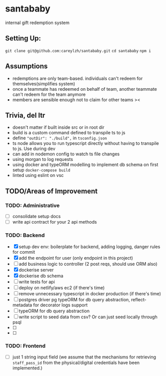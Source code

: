 # santababy

internal gift redemption system

## Setting Up:

`git clone git@github.com:careylzh/santababy.git`
`cd santababy`
`npm i `

<!--TODO: update setup later-->

## Assumptions

- redemptions are only team-based. individuals can't redeem for themselves(simplifies system)
- once a teammate has redeemed on behalf of team, another teammate can't redeem for the team anymore
- members are sensible enough not to claim for other teams ><

## Trivia, del ltr <!--TODO: del if necessary-->

- doesn't matter if built inside src or in root dir
- build is a custom command defined to transpile ts to js
- define `"outDir": "./build",` in `tsconfig.json`
- ts node allows you to run typescript directly without having to transpile to js. Use during dev
- can add in nodemon config to watch ts file changes
- using morgan to log requests
- using docker and typeORM modelling to implement db schema on first setup `docker-compose build`
- linted using eslint on vsc

## TODO/Areas of Improvement

### TODO: Administrative

- [ ] consolidate setup docs
- [ ] write api contract for your 2 api methods

### TODO: Backend

- [x] setup dev env: boilerplate for backend, adding logging, danger rules for commit
- [x] add the endpoint for user (only endpoint in this project)
- [ ] add business logic to controller (2 post reqs, should use ORM also)
- [x] dockerise server
- [x] dockerise db schema
- [ ] write tests for api
- [ ] deploy on netlify/aws ec2 (if there's time)
- [ ] remove unnecessary typescript in docker production (if there's time)
- [ ] postgres driver pg typeORM for db query abstraction, reflect-metadata for decorator logs support
- [ ] typeORM for db query abstraction
- [ ] write script to seed data from csv? Or can just seed locally through psql
- [ ]
- [ ]

### TODO: Frontend

- [ ] just 1 string input field (we assume that the mechanisms for retrieving `staff_pass_id` from the physical/digital credentials have been implemented.)
